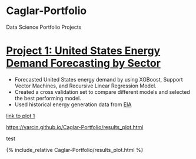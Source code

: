 # Caglar-Portfolio
Data Science Portfolio Projects

# [Project 1: United States Energy Demand Forecasting by Sector](https://github.com/Varcin/Business-Problems/tree/master/054_energy_forecast_xgboost)
* Forecasted United States energy demand by using XGBoost, Support Vector Machines, and Recursive Linear Regression Model. 
* Created a cross validation set to compare different models and selected the best performing model.  
* Used historical energy generation data from [EIA](https://www.eia.gov/electricity/data/browser/)

[link to plot 1](https://varcin.github.io/Caglar-Portfolio/results_plot.html)

https://varcin.github.io/Caglar-Portfolio/results_plot.html

test

{% include_relative Caglar-Portfolio/results_plot.html %}
